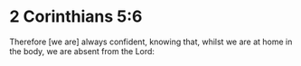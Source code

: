 # 2 Corinthians 5:6

Therefore [we are] always confident, knowing that, whilst we are at home in the body, we are absent from the Lord: